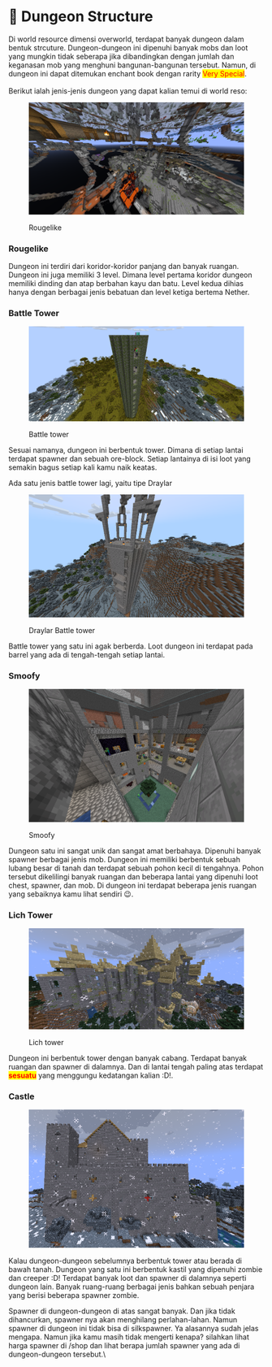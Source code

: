 # 🏯 Dungeon Structure

Di world resource dimensi overworld, terdapat banyak dungeon dalam bentuk strcuture. Dungeon-dungeon ini dipenuhi banyak mobs dan loot yang mungkin tidak seberapa jika dibandingkan dengan jumlah dan keganasan mob yang menghuni bangunan-bangunan tersebut. Namun, di dungeon ini dapat ditemukan enchant book dengan rarity <mark style="color:red;">Very Special</mark>. \
\
Berikut ialah jenis-jenis dungeon yang dapat kalian temui di world reso:

<figure><img src="../../.gitbook/assets/image.png" alt="Dungeon di bawah tanah, memiliki 3 level"><figcaption><p>Rougelike</p></figcaption></figure>

### Rougelike

Dungeon ini terdiri dari koridor-koridor panjang dan banyak ruangan. Dungeon ini juga memiliki 3 level. Dimana level pertama koridor dungeon memiliki dinding dan atap berbahan kayu dan batu. Level kedua dihias hanya dengan berbagai jenis bebatuan dan level ketiga bertema Nether.

### Battle Tower

<figure><img src="../../.gitbook/assets/image (1).png" alt=""><figcaption><p>Battle tower</p></figcaption></figure>

Sesuai namanya, dungeon ini berbentuk tower. Dimana di setiap lantai terdapat spawner dan sebuah ore-block. Setiap lantainya di isi loot yang semakin bagus setiap kali kamu naik keatas.

Ada satu jenis battle tower lagi, yaitu tipe Draylar

<figure><img src="../../.gitbook/assets/image (4).png" alt=""><figcaption><p>Draylar Battle tower</p></figcaption></figure>

Battle tower yang satu ini agak berberda. Loot dungeon ini terdapat pada barrel yang ada di tengah-tengah setiap lantai.&#x20;

### Smoofy

<figure><img src="../../.gitbook/assets/image (3).png" alt=""><figcaption><p>Smoofy</p></figcaption></figure>

Dungeon satu ini sangat unik dan sangat amat berbahaya. Dipenuhi banyak spawner berbagai jenis mob. Dungeon ini memiliki berbentuk sebuah lubang besar di tanah dan terdapat sebuah pohon kecil di tengahnya. Pohon tersebut dikelilingi banyak ruangan dan beberapa lantai yang dipenuhi loot chest, spawner, dan mob. Di dungeon ini terdapat beberapa jenis ruangan yang sebaiknya kamu lihat sendiri :wink:.

### Lich Tower

<figure><img src="../../.gitbook/assets/image (5).png" alt=""><figcaption><p>Lich tower</p></figcaption></figure>

Dungeon ini berbentuk tower dengan banyak cabang. Terdapat banyak ruangan dan spawner di dalamnya. Dan di lantai tengah paling atas terdapat <mark style="color:red;">**sesuatu**</mark> yang menggungu kedatangan kalian :D!.

### Castle

<figure><img src="../../.gitbook/assets/image (6).png" alt=""><figcaption></figcaption></figure>

Kalau dungeon-dungeon sebelumnya berbentuk tower atau berada di bawah tanah. Dungeon yang satu ini berbentuk kastil yang dipenuhi zombie dan creeper :D! Terdapat banyak loot dan spawner di dalamnya seperti dungeon lain. Banyak ruang-ruang berbagai jenis bahkan sebuah penjara yang berisi beberapa spawner zombie.

Spawner di dungeon-dungeon di atas sangat banyak. Dan jika tidak dihancurkan, spawner nya akan menghilang perlahan-lahan. Namun spawner di dungeon ini tidak bisa di silkspawner. Ya alasannya sudah jelas mengapa. Namun jika kamu masih tidak mengerti kenapa? silahkan lihat harga spawner di /shop dan lihat berapa jumlah spawner yang ada di dungeon-dungeon tersebut.\
